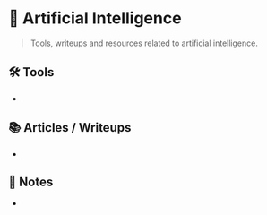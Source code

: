 # 🤖 Artificial Intelligence

> Tools, writeups and resources related to artificial intelligence.

## 🛠️ Tools
- 

## 📚 Articles / Writeups
- 

## 🧠 Notes
- 
